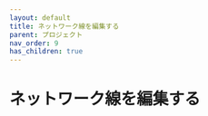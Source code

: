 ```yaml
---
layout: default
title: ネットワーク線を編集する
parent: プロジェクト
nav_order: 9
has_children: true
---
```


# ネットワーク線を編集する
